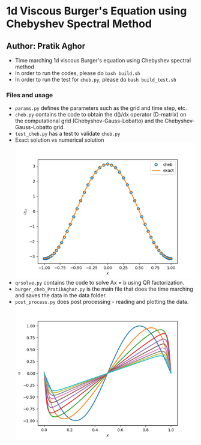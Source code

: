 # 1d Viscous Burger's Equation using Chebyshev Spectral Method
## Author: Pratik Aghor

* Time marching 1d viscous Burger's equation using Chebyshev spectral method
* In order to run the codes, please do ```bash build.sh```
* In order to run the test for ```cheb.py```, please do ```bash build_test.sh```

### Files and usage 

* ```params.py``` defines the parameters such as the grid and time step, etc.
* ```cheb.py``` contains the code to obtain the d()/dx operator (D-matrix) on the computational grid (Chebyshev-Gauss-Lobatto) and the Chebyshev-Gauss-Lobatto grid.
* ```test_cheb.py``` has a test to validate ```cheb.py```
* Exact solution vs numerical solution
![cheb_test](test_cheb.png)
* ```qrsolve.py``` contains the code to solve Ax = b using QR factorization.
* ```burger_cheb_PratikAghor.py``` is the main file that does the time marching and saves the data in the data folder.
* ```post_process.py``` does post processing - reading and plotting the data.
![ut](ut_cheb.png)


